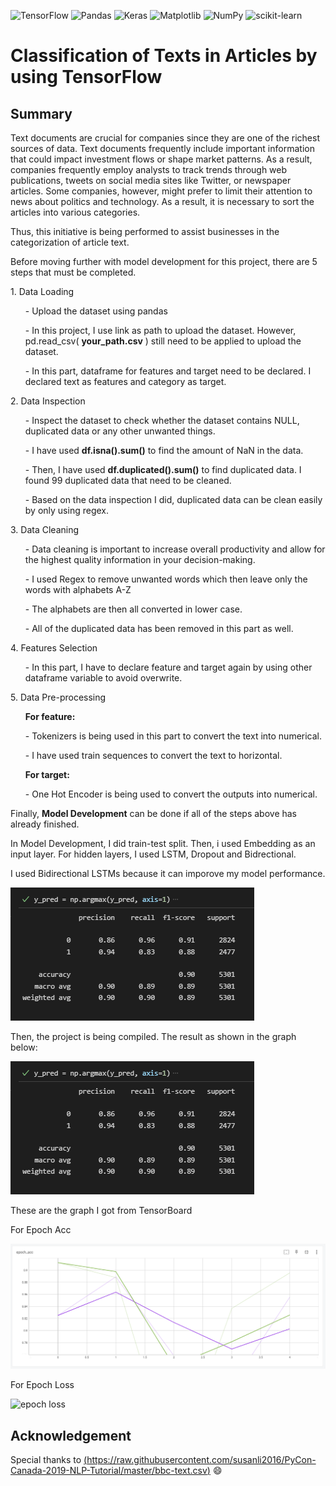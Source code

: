![TensorFlow](https://img.shields.io/badge/TensorFlow-%23FF6F00.svg?style=for-the-badge&logo=TensorFlow&logoColor=white)
![Pandas](https://img.shields.io/badge/pandas-%23150458.svg?style=for-the-badge&logo=pandas&logoColor=white)
![Keras](https://img.shields.io/badge/Keras-%23D00000.svg?style=for-the-badge&logo=Keras&logoColor=white)
![Matplotlib](https://img.shields.io/badge/Matplotlib-%23ffffff.svg?style=for-the-badge&logo=Matplotlib&logoColor=black)
![NumPy](https://img.shields.io/badge/numpy-%23013243.svg?style=for-the-badge&logo=numpy&logoColor=white)
![scikit-learn](https://img.shields.io/badge/scikit--learn-%23F7931E.svg?style=for-the-badge&logo=scikit-learn&logoColor=white)

# Classification of Texts in Articles by using TensorFlow
 
 ## Summary
<p>Text documents are crucial for companies since they are one of the richest sources of data. Text documents frequently include important information that could impact investment flows or shape market patterns. As a result, companies frequently employ analysts to track trends through web publications, tweets on social media sites like Twitter, or newspaper articles. Some companies, however, might prefer to limit their attention to news about politics and technology. As a result, it is necessary to sort the articles into various categories.</p>
<p>Thus, this initiative is being performed to assist businesses in the categorization of article text.</p>

<p>Before moving further with model development for this project, there are 5 steps that must be completed.</p>
<p>1. Data Loading</p>
  <ol>- Upload the dataset using pandas</ol>
  <ol>- In this project, I use link as path to upload the dataset. However, pd.read_csv( <strong>your_path.csv</strong> ) still need to be applied to upload the dataset.</ol>
  <ol>- In this part, dataframe for features and target need to be declared. I declared text as features and category as target.</ol>
  
  
<p>2. Data Inspection</p>
   <ol>- Inspect the dataset to check whether the dataset contains NULL, duplicated data or any other unwanted things.</ol>
   <ol>- I have used <strong>df.isna().sum()</strong> to find the amount of NaN in the data. </ol>
   <ol>- Then, I have used <strong>df.duplicated().sum()</strong> to find duplicated data. I found 99 duplicated data that need to be cleaned.</ol>
   <ol>- Based on the data inspection I did, duplicated data can be clean easily by only using regex. </ol>

<p>3. Data Cleaning</p>
   <ol>- Data cleaning is important to increase overall productivity and allow for the highest quality information in your decision-making.</ol>
   <ol>- I used Regex to remove unwanted words which then leave only the words with alphabets A-Z</ol>
   <ol>- The alphabets are then all converted in lower case.</ol>
   <ol>- All of the duplicated data has been removed in this part as well.</ol>

<p>4. Features Selection</p>
   <ol>- In this part, I have to declare feature and target again by using other dataframe variable to avoid overwrite.</ol>
          
<p>5. Data Pre-processing</p>
   <ol> <strong>For feature:</strong></ol>
   <ol>- Tokenizers is being used in this part to convert the text into numerical.</ol>
   <ol>- I have used train sequences to convert the text to horizontal.</ol>
   <ol> <strong>For target:</strong></ol>
   <ol>- One Hot Encoder is being used to convert the outputs into numerical. </ol>
   
 <p>Finally, <strong>Model Development</strong> can be done if all of the steps above has already finished.</p>
 <p> In Model Development, I did train-test split. Then, i used Embedding as an input layer. For hidden layers, I used LSTM, Dropout and Bidrectional.</p>
 <p>I used Bidirectional LSTMs because it can imporove my model performance.</p>
  <img src="https://github.com/Izzahani/Text_Classification/blob/main/Predictions1.png" alt="descriptive text">
 
 <p> Then, the project is being compiled. The result as shown in the graph below:</p>
 <img src="https://github.com/Izzahani/Text_Classification/blob/main/Predictions1.png" alt="descriptive text">
 <p>These are the graph I got from TensorBoard</p>
 <p>For Epoch Acc</p>
 <img src="https://github.com/Izzahani/Text_Classification/blob/main/epoch_acc.png" alt="descriptive text">

 <p>For Epoch Loss</p>
 <img src="https://github.com/Izzahani/Article-Classification/blob/main/epoch_loss.png" alt="epoch loss">
 
## Acknowledgement
Special thanks to [(https://raw.githubusercontent.com/susanli2016/PyCon-Canada-2019-NLP-Tutorial/master/bbc-text.csv)](https://raw.githubusercontent.com/susanli2016/PyCon-Canada-2019-NLP-Tutorial/master/bbc-text.csv) :smile:

